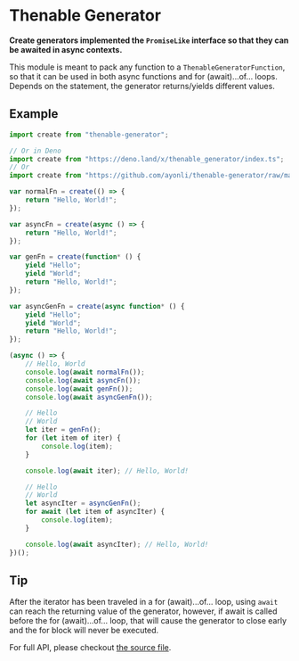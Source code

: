 # Thenable Generator

**Create generators implemented the `PromiseLike` interface so that they can**
**be awaited in async contexts.**

This module is meant to pack any function to a `ThenableGeneratorFunction`, so 
that it can be used in both async functions and for (await)...of... loops. 
Depends on the statement, the generator returns/yields different values.

## Example

```typescript
import create from "thenable-generator";

// Or in Deno
import create from "https://deno.land/x/thenable_generator/index.ts";
// Or
import create from "https://github.com/ayonli/thenable-generator/raw/master/index.ts";

var normalFn = create(() => {
    return "Hello, World!";
});

var asyncFn = create(async () => {
    return "Hello, World!";
});

var genFn = create(function* () {
    yield "Hello";
    yield "World";
    return "Hello, World!";
});

var asyncGenFn = create(async function* () {
    yield "Hello";
    yield "World";
    return "Hello, World!";
});

(async () => {
    // Hello, World
    console.log(await normalFn());
    console.log(await asyncFn());
    console.log(await genFn());
    console.log(await asyncGenFn());

    // Hello
    // World
    let iter = genFn();
    for (let item of iter) {
        console.log(item);
    }

    console.log(await iter); // Hello, World!

    // Hello
    // World
    let asyncIter = asyncGenFn();
    for await (let item of asyncIter) {
        console.log(item);
    }

    console.log(await asyncIter); // Hello, World!
})();
```

## Tip

After the iterator has been traveled in a for (await)...of... loop, using `await`
can reach the returning value of the generator, however, if await is called 
before the for (await)...of... loop, that will cause the generator to close 
early and the for block will never be executed.

For full API, please checkout [the source file](./index.ts).
